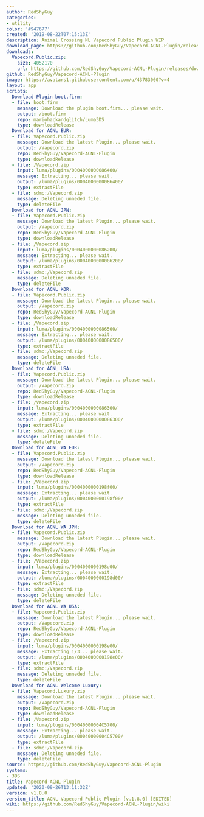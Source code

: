```yaml
---
author: RedShyGuy
categories:
- utility
color: '#947677'
created: '2019-08-22T07:15:13Z'
description: Animal Crossing NL Vapecord Public Plugin WIP
download_page: https://github.com/RedShyGuy/Vapecord-ACNL-Plugin/releases/tag/v1.8.0
downloads:
  Vapecord.Public.zip:
    size: 4052170
    url: https://github.com/RedShyGuy/Vapecord-ACNL-Plugin/releases/download/v1.8.0/Vapecord.Public.zip
github: RedShyGuy/Vapecord-ACNL-Plugin
image: https://avatars1.githubusercontent.com/u/43783060?v=4
layout: app
scripts:
  Download Plugin boot.firm:
  - file: boot.firm
    message: Download the plugin boot.firm... please wait.
    output: /boot.firm
    repo: mariohackandglitch/Luma3DS
    type: downloadRelease
  Download for ACNL EUR:
  - file: Vapecord.Public.zip
    message: Download the latest Plugin... please wait.
    output: /Vapecord.zip
    repo: RedShyGuy/Vapecord-ACNL-Plugin
    type: downloadRelease
  - file: /Vapecord.zip
    input: luma/plugins/0004000000086400/
    message: Extracting... please wait.
    output: /luma/plugins/0004000000086400/
    type: extractFile
  - file: sdmc:/Vapecord.zip
    message: Deleting unneded file.
    type: deleteFile
  Download for ACNL JPN:
  - file: Vapecord.Public.zip
    message: Download the latest Plugin... please wait.
    output: /Vapecord.zip
    repo: RedShyGuy/Vapecord-ACNL-Plugin
    type: downloadRelease
  - file: /Vapecord.zip
    input: luma/plugins/0004000000086200/
    message: Extracting... please wait.
    output: /luma/plugins/0004000000086200/
    type: extractFile
  - file: sdmc:/Vapecord.zip
    message: Deleting unneded file.
    type: deleteFile
  Download for ACNL KOR:
  - file: Vapecord.Public.zip
    message: Download the latest Plugin... please wait.
    output: /Vapecord.zip
    repo: RedShyGuy/Vapecord-ACNL-Plugin
    type: downloadRelease
  - file: /Vapecord.zip
    input: luma/plugins/0004000000086500/
    message: Extracting... please wait.
    output: /luma/plugins/0004000000086500/
    type: extractFile
  - file: sdmc:/Vapecord.zip
    message: Deleting unneded file.
    type: deleteFile
  Download for ACNL USA:
  - file: Vapecord.Public.zip
    message: Download the latest Plugin... please wait.
    output: /Vapecord.zip
    repo: RedShyGuy/Vapecord-ACNL-Plugin
    type: downloadRelease
  - file: /Vapecord.zip
    input: luma/plugins/0004000000086300/
    message: Extracting... please wait.
    output: /luma/plugins/0004000000086300/
    type: extractFile
  - file: sdmc:/Vapecord.zip
    message: Deleting unneded file.
    type: deleteFile
  Download for ACNL WA EUR:
  - file: Vapecord.Public.zip
    message: Download the latest Plugin... please wait.
    output: /Vapecord.zip
    repo: RedShyGuy/Vapecord-ACNL-Plugin
    type: downloadRelease
  - file: /Vapecord.zip
    input: luma/plugins/0004000000198f00/
    message: Extracting... please wait.
    output: /luma/plugins/0004000000198f00/
    type: extractFile
  - file: sdmc:/Vapecord.zip
    message: Deleting unneded file.
    type: deleteFile
  Download for ACNL WA JPN:
  - file: Vapecord.Public.zip
    message: Download the latest Plugin... please wait.
    output: /Vapecord.zip
    repo: RedShyGuy/Vapecord-ACNL-Plugin
    type: downloadRelease
  - file: /Vapecord.zip
    input: luma/plugins/0004000000198d00/
    message: Extracting... please wait.
    output: /luma/plugins/0004000000198d00/
    type: extractFile
  - file: sdmc:/Vapecord.zip
    message: Deleting unneded file.
    type: deleteFile
  Download for ACNL WA USA:
  - file: Vapecord.Public.zip
    message: Download the latest Plugin... please wait.
    output: /Vapecord.zip
    repo: RedShyGuy/Vapecord-ACNL-Plugin
    type: downloadRelease
  - file: /Vapecord.zip
    input: luma/plugins/0004000000198e00/
    message: Extracting 1/3... please wait.
    output: /luma/plugins/0004000000198e00/
    type: extractFile
  - file: sdmc:/Vapecord.zip
    message: Deleting unneded file.
    type: deleteFile
  Download for ACNL Welcome Luxury:
  - file: Vapecord.Luxury.zip
    message: Download the latest Plugin... please wait.
    output: /Vapecord.zip
    repo: RedShyGuy/Vapecord-ACNL-Plugin
    type: downloadRelease
  - file: /Vapecord.zip
    input: luma/plugins/00040000004C5700/
    message: Extracting... please wait.
    output: /luma/plugins/00040000004C5700/
    type: extractFile
  - file: sdmc:/Vapecord.zip
    message: Deleting unneded file.
    type: deleteFile
source: https://github.com/RedShyGuy/Vapecord-ACNL-Plugin
systems:
- 3DS
title: Vapecord-ACNL-Plugin
updated: '2020-09-26T13:11:32Z'
version: v1.8.0
version_title: ACNL Vapecord Public Plugin [v.1.8.0] [EDITED]
wiki: https://github.com/RedShyGuy/Vapecord-ACNL-Plugin/wiki
---
```

